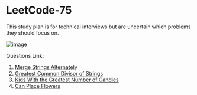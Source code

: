 # LeetCode-75
This study plan is for technical interviews but are uncertain which problems they should focus on.


![image](https://github.com/SuperSanny/LeetCode-75/assets/58103177/f55a2b8d-c0ca-48d7-ad23-6fd3fc2e095d)

Questions Link:
1. [Merge Strings Alternately](https://leetcode.com/problems/merge-strings-alternately/description/?envType=study-plan-v2&envId=leetcode-75)
2. [Greatest Common Divisor of Strings](https://leetcode.com/problems/greatest-common-divisor-of-strings/description/?envType=study-plan-v2&envId=leetcode-75)
3. [Kids With the Greatest Number of Candies](https://leetcode.com/problems/kids-with-the-greatest-number-of-candies/description/?envType=study-plan-v2&envId=leetcode-75)
4. [Can Place Flowers](https://leetcode.com/problems/can-place-flowers/?envType=study-plan-v2&envId=leetcode-75)
